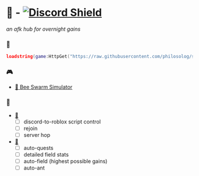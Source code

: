 # 🌙 - [![Discord Shield](https://discordapp.com/api/guilds/999739236381118464/widget.png)](https://discord.gg/aVgrSFCHpu)
*an afk hub for overnight gains*
### 🧵
```lua
loadstring(game:HttpGet("https://raw.githubusercontent.com/philosolog/sleepy-pbe/main/loader.lua"))()
```
### 🎮
- [🐝 Bee Swarm Simulator](https://www.roblox.com/games/1537690962)

### 📝
- [🌙](https://github.com/philosolog/sleepy-pbe)
	- [ ] discord-to-roblox script control
    - [ ] rejoin
    - [ ] server hop
- [🐝](https://www.roblox.com/games/1537690962)
	- [ ] auto-quests
	- [ ] detailed field stats
	- [ ] auto-field (highest possible gains)
	- [ ] auto-ant
